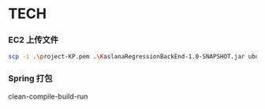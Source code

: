 # TECH

### EC2 上传文件

```bash
scp -i .\project-KP.pem .\KaslanaRegressionBackEnd-1.0-SNAPSHOT.jar ubuntu@ec2-13-51-64-104.eu-north-1.compute.amazonaws.com:/home/ubuntu
```

### Spring 打包

clean-compile-build-run